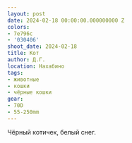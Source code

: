 ```yaml
---
layout: post
date: 2024-02-18 00:00:00.000000000 Z
colors:
- 7e796c
- '030406'
shoot_date: 2024-02-18
title: Кот
author: Д.Г.
location: Нахабино
tags:
- животные
- кошки
- чёрные кошки
gear:
- 70D
- 55-250mm
---
```

Чёрный котичек, белый снег.

